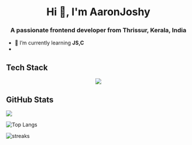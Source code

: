 <h1 align="center">Hi 👋, I'm AaronJoshy </h1>

<h3 align="center"> A passionate frontend developer from Thrissur, Kerala, India </h3>

- 🌱 I’m currently learning **JS,C**
-  
## Tech Stack
<div align="center">
  <p align="center">
  <a href="https://skillicons.dev">
    <img src="https://skillicons.dev/icons?i=html,css,js,figma,c,github,php,jupyper" />
  </a>

</div>

## GitHub Stats

![](https://komarev.com/ghpvc/?username=Aaronjoshy&style=for-the-badge)
 
![Top Langs](https://github-readme-stats.vercel.app/api/top-langs/?username=Aaronjoshy&layout=compact&theme=dracula&hide_border=true)

![streaks](https://github-readme-streak-stats.herokuapp.com/?user=Aaronjoshy&theme=monokai-metallian&hide_border=true)
